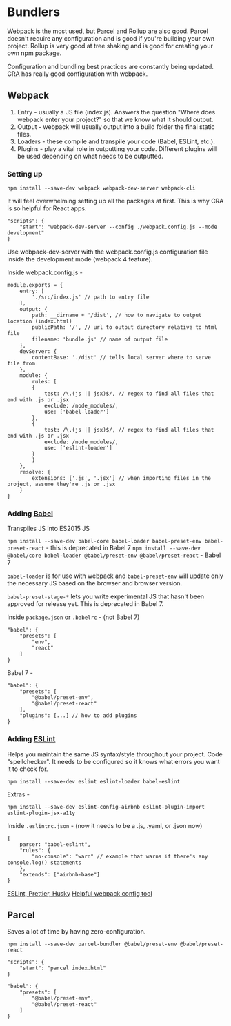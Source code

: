 # Bundlers

[Webpack](https://webpack.js.org/) is the most used, but [Parcel](https://parceljs.org/) and [Rollup](https://rollupjs.org/guide/en/) are also good. Parcel doesn't require any configuration and is good if you're building your own project. Rollup is very good at tree shaking and is good for creating your own npm package.

Configuration and bundling best practices are constantly being updated. CRA has really good configuration with webpack.

## Webpack

1. Entry - usually a JS file (index.js). Answers the question "Where does webpack enter your project?" so that we know what it should output.
2. Output - webpack will usually output into a build folder the final static files.
3. Loaders - these compile and transpile your code (Babel, ESLint, etc.).
4. Plugins - play a vital role in outputting your code. Different plugins will be used depending on what needs to be outputted.

### Setting up

`npm install --save-dev webpack webpack-dev-server webpack-cli`

It will feel overwhelming setting up all the packages at first. This is why CRA is so helpful for React apps.

```
"scripts": {
    "start": "webpack-dev-server --config ./webpack.config.js --mode development"
}
```

Use webpack-dev-server with the webpack.config.js configuration file inside the development mode (webpack 4 feature).

Inside webpack.config.js - 

```
module.exports = {
    entry: [
        './src/index.js' // path to entry file 
    ],
    output: {
        path: __dirname + '/dist', // how to navigate to output location (index.html)
        publicPath: '/', // url to output directory relative to html file
        filename: 'bundle.js' // name of output file
    },
    devServer: {
        contentBase: './dist' // tells local server where to serve file from
    },
    module: {
        rules: [
        {
            test: /\.(js || jsx)$/, // regex to find all files that end with .js or .jsx
            exclude: /node_modules/,
            use: ['babel-loader']
        },
        {
            test: /\.(js || jsx)$/, // regex to find all files that end with .js or .jsx
            exclude: /node_modules/,
            use: ['eslint-loader']
        }
        ]
    },
    resolve: {
        extensions: ['.js', '.jsx'] // when importing files in the project, assume they're .js or .jsx
    }
}
```

### Adding [Babel](https://babeljs.io/)

Transpiles JS into ES2015 JS

`npm install --save-dev babel-core babel-loader babel-preset-env babel-preset-react` - this is deprecated in Babel 7
`npm install --save-dev @babel/core babel-loader @babel/preset-env @babel/preset-react` - Babel 7

`babel-loader` is for use with webpack and `babel-preset-env` will update only the necessary JS based on the browser and browser version.

`babel-preset-stage-*` lets you write experimental JS that hasn't been approved for release yet. This is deprecated in Babel 7.

Inside `package.json` or `.babelrc` - (not Babel 7)

```
"babel": {
    "presets": [
        "env",
        "react"
    ]
}
```

Babel 7 -

```
"babel": {
    "presets": [
        "@babel/preset-env",
        "@babel/preset-react"
    ],
    "plugins": [...] // how to add plugins
}
```

### Adding [ESLint](https://eslint.org/)

Helps you maintain the same JS syntax/style throughout your project. Code "spellchecker". It needs to be configured so it knows what errors you want it to check for.

`npm install --save-dev eslint eslint-loader babel-eslint`

Extras - 

`npm install --save-dev eslint-config-airbnb eslint-plugin-import eslint-plugin-jsx-a11y`

Inside `.eslintrc.json` - (now it needs to be a .js, .yaml, or .json now)

```
{
    parser: "babel-eslint",
    "rules": {
        "no-console": "warn" // example that warns if there's any console.log() statements
    },
    "extends": ["airbnb-base"]
}
```

[ESLint, Prettier, Husky](https://medium.com/swlh/react-js-adding-eslint-with-prettier-husky-git-hook-480ad39e65e9)
[Helpful webpack config tool](https://createapp.dev/)

## Parcel

Saves a lot of time by having zero-configuration.

`npm install --save-dev parcel-bundler @babel/preset-env @babel/preset-react`

```
"scripts": {
    "start": "parcel index.html"
}
```

```
"babel": {
    "presets": [
        "@babel/preset-env",
        "@babel/preset-react"
    ]
}
```